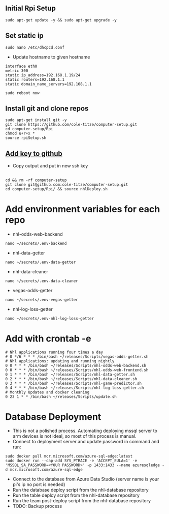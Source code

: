 ## Initial Rpi Setup
```
sudo apt-get update -y && sudo apt-get upgrade -y
```
## Set static ip
```
sudo nano /etc/dhcpcd.conf
```
+ Update hostname to given hostname
```
interface eth0
metric 300
static ip_address=192.168.1.19/24
static routers=192.168.1.1
static domain_name_servers=192.168.1.1
```
```
sudo reboot now
```
## Install git and clone repos
```
sudo apt-get install git -y
git clone https://github.com/cole-titze/computer-setup.git
cd computer-setup/Rpi
chmod u+r+x *
source rpiSetup.sh
```
## [Add key to github](https://docs.github.com/en/github/authenticating-to-github/adding-a-new-ssh-key-to-your-github-account)
+ Copy output and put in new ssh key
## 
```
cd && rm -rf computer-setup
git clone git@github.com:cole-titze/computer-setup.git
cd computer-setup/Rpi/ && source nhlDeploy.sh
```
# Add environment variables for each repo
+ nhl-odds-web-backend
```
nano ~/secrets/.env-backend
```
+ nhl-data-getter
```
nano ~/secrets/.env-data-getter
```
+ nhl-data-cleaner
```
nano ~/secrets/.env-data-cleaner
```
+ vegas-odds-getter
```
nano ~/secrets/.env-vegas-getter
```
+ nhl-log-loss-getter
```
nano ~/secrets/.env-nhl-log-loss-getter
```
# Add with crontab -e
```
# Nhl applications running four times a day
# 0 */6 * * * /bin/bash ~/releases/Scripts/vegas-odds-getter.sh
# Nhl applications: updating and running nightly
0 0 * * * /bin/bash ~/releases/Scripts/nhl-odds-web-backend.sh
0 0 * * * /bin/bash ~/releases/Scripts/nhl-odds-web-frontend.sh
0 1 * * * /bin/bash ~/releases/Scripts/nhl-data-getter.sh
0 2 * * * /bin/bash ~/releases/Scripts/nhl-data-cleaner.sh
0 3 * * * /bin/bash ~/releases/Scripts/nhl-game-predictor.sh
0 4 * * * /bin/bash ~/releases/Scripts/nhl-log-loss-getter.sh
# Monthly Updates and docker cleaning
0 23 1 * * /bin/bash ~/releases/Scripts/update.sh
```
# Database Deployment
+ This is not a polished process. Automating deploying mssql server to arm devices is not ideal, so most of this process is manual.
+ Connect to deployment server and update password in command and run:
```
sudo docker pull mcr.microsoft.com/azure-sql-edge:latest 
sudo docker run --cap-add SYS_PTRACE -e 'ACCEPT_EULA=1' -e 'MSSQL_SA_PASSWORD=<YOUR PASSWORD>' -p 1433:1433 --name azuresqledge -d mcr.microsoft.com/azure-sql-edge
```
+ Connect to the database from Azure Data Studio (server name is your pi's ip no port is needed)
+ Run the database deploy script from the nhl-database repository
+ Run the table deploy script from the nhl-database repository
+ Run the team post-deploy script from the nhl-database repository
+ TODO: Backup process
